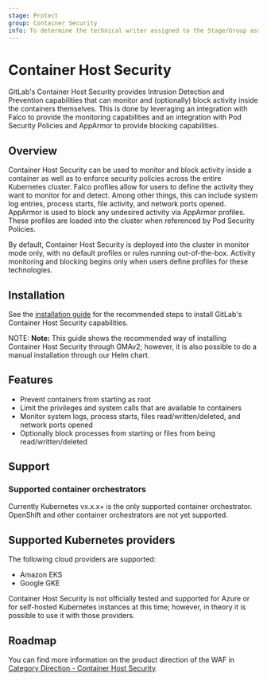 ```yaml
---
stage: Protect
group: Container Security
info: To determine the technical writer assigned to the Stage/Group associated with this page, see https://about.gitlab.com/handbook/engineering/ux/technical-writing/#designated-technical-writers
---
```


# Container Host Security

GitLab's Container Host Security provides Intrusion Detection and Prevention capabilities that can monitor and (optionally) block activity inside the containers themselves. This is done by leveraging an integration with Falco to provide the monitoring capabilities and an integration with Pod Security Policies and AppArmor to provide blocking capabilities.

## Overview

Container Host Security can be used to monitor and block activity inside a container as well as to enforce security policies across the entire Kubernetes cluster. Falco profiles allow for users to define the activity they want to monitor for and detect.  Among other things, this can include system log entries, process starts, file activity, and network ports opened. AppArmor is used to block any undesired activity via AppArmor profiles.  These profiles are loaded into the cluster when referenced by Pod Security Policies.

By default, Container Host Security is deployed into the cluster in monitor mode only, with no default profiles or rules running out-of-the-box. Activity monitoring and blocking begins only when users define profiles for these technologies.

## Installation

See the [installation guide](quick_start_guide.md) for the recommended steps to install GitLab's Container Host Security capabilities.

NOTE: **Note:**
This guide shows the recommended way of installing Container Host Security through GMAv2; however, it is also possible to do a manual installation through our Helm chart.

## Features

- Prevent containers from starting as root
- Limit the privileges and system calls that are available to containers
- Monitor system logs, process starts, files read/written/deleted, and network ports opened
- Optionally block processes from starting or files from being read/written/deleted

## Support

### Supported container orchestrators
Currently Kubernetes vx.x.x+ is the only supported container orchestrator.  OpenShift and other container orchestrators are not yet supported.

## Supported Kubernetes providers

The following cloud providers are supported:

- Amazon EKS
- Google GKE

Container Host Security is not officially tested and supported for Azure or for self-hosted Kubernetes instances at this time; however, in theory it is possible to use it with those providers.

## Roadmap

You can find more information on the product direction of the WAF in
[Category Direction - Container Host Security](https://about.gitlab.com/direction/protect/container_host_security/).
